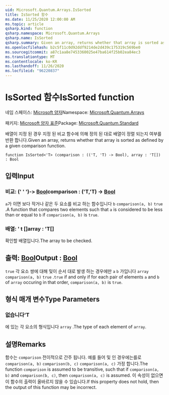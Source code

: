 ```yaml
---
uid: Microsoft.Quantum.Arrays.IsSorted
title: IsSorted 함수
ms.date: 11/25/2020 12:00:00 AM
ms.topic: article
qsharp.kind: function
qsharp.namespace: Microsoft.Quantum.Arrays
qsharp.name: IsSorted
qsharp.summary: Given an array, returns whether that array is sorted as defined by a given comparison function.
ms.openlocfilehash: b2c5f11c0d92ddf9214de2d439c175319c569be0
ms.sourcegitcommit: a87c1aa8e7453360025e47ba614f25b02ea84ec3
ms.translationtype: MT
ms.contentlocale: ko-KR
ms.lasthandoff: 11/26/2020
ms.locfileid: "96220837"
---
```

# <a name="issorted-function"></a><span data-ttu-id="9ce66-102">IsSorted 함수</span><span class="sxs-lookup"><span data-stu-id="9ce66-102">IsSorted function</span></span>

<span data-ttu-id="9ce66-103">네임 스페이스: [Microsoft 양자](xref:Microsoft.Quantum.Arrays)</span><span class="sxs-lookup"><span data-stu-id="9ce66-103">Namespace: [Microsoft.Quantum.Arrays](xref:Microsoft.Quantum.Arrays)</span></span>

<span data-ttu-id="9ce66-104">패키지: [Microsoft 양자 표준](https://nuget.org/packages/Microsoft.Quantum.Standard)</span><span class="sxs-lookup"><span data-stu-id="9ce66-104">Package: [Microsoft.Quantum.Standard](https://nuget.org/packages/Microsoft.Quantum.Standard)</span></span>


<span data-ttu-id="9ce66-105">배열이 지정 된 경우 지정 된 비교 함수에 의해 정의 된 대로 배열이 정렬 되는지 여부를 반환 합니다.</span><span class="sxs-lookup"><span data-stu-id="9ce66-105">Given an array, returns whether that array is sorted as defined by a given comparison function.</span></span>

```qsharp
function IsSorted<'T> (comparison : (('T, 'T) -> Bool), array : 'T[]) : Bool
```


## <a name="input"></a><span data-ttu-id="9ce66-106">입력</span><span class="sxs-lookup"><span data-stu-id="9ce66-106">Input</span></span>

### <a name="comparison--tt---bool"></a><span data-ttu-id="9ce66-107">비교: (' ' ')-> [Bool](xref:microsoft.quantum.lang-ref.bool)</span><span class="sxs-lookup"><span data-stu-id="9ce66-107">comparison : ('T,'T) -> [Bool](xref:microsoft.quantum.lang-ref.bool)</span></span>

<span data-ttu-id="9ce66-108">`a`가 이면 보다 작거나 같은 두 요소를 비교 하는 함수입니다 `b` `comparison(a, b)` `true` .</span><span class="sxs-lookup"><span data-stu-id="9ce66-108">A function that compares two elements such that `a` is considered to be less than or equal to `b` if `comparison(a, b)` is `true`.</span></span>


### <a name="array--t"></a><span data-ttu-id="9ce66-109">배열: ' t []</span><span class="sxs-lookup"><span data-stu-id="9ce66-109">array : 'T[]</span></span>

<span data-ttu-id="9ce66-110">확인할 배열입니다.</span><span class="sxs-lookup"><span data-stu-id="9ce66-110">The array to be checked.</span></span>



## <a name="output--bool"></a><span data-ttu-id="9ce66-111">출력: [Bool](xref:microsoft.quantum.lang-ref.bool)</span><span class="sxs-lookup"><span data-stu-id="9ce66-111">Output : [Bool](xref:microsoft.quantum.lang-ref.bool)</span></span>

<span data-ttu-id="9ce66-112">`true` 각 요소 쌍에 대해 및이 순서 대로 발생 하는 경우에만 `a` `b` 가입니다 `array` `comparison(a, b)` `true` .</span><span class="sxs-lookup"><span data-stu-id="9ce66-112">`true` if and only if for each pair of elements `a` and `b` of `array` occuring in that order, `comparison(a, b)` is `true`.</span></span>

## <a name="type-parameters"></a><span data-ttu-id="9ce66-113">형식 매개 변수</span><span class="sxs-lookup"><span data-stu-id="9ce66-113">Type Parameters</span></span>

### <a name="t"></a><span data-ttu-id="9ce66-114">없습니다</span><span class="sxs-lookup"><span data-stu-id="9ce66-114">'T</span></span>

<span data-ttu-id="9ce66-115">에 있는 각 요소의 형식입니다 `array` .</span><span class="sxs-lookup"><span data-stu-id="9ce66-115">The type of each element of `array`.</span></span>

## <a name="remarks"></a><span data-ttu-id="9ce66-116">설명</span><span class="sxs-lookup"><span data-stu-id="9ce66-116">Remarks</span></span>

<span data-ttu-id="9ce66-117">함수는 `comparison` 전이적으로 간주 됩니다. 예를 들어 및 인 경우에는를로 `comparison(a, b)` `comparison(b, c)` `comparison(a, c)` 가정 합니다.</span><span class="sxs-lookup"><span data-stu-id="9ce66-117">The function `comparison` is assumed to be transitive, such that if `comparison(a, b)` and `comparison(b, c)`, then `comparison(a, c)` is assumed.</span></span> <span data-ttu-id="9ce66-118">이 속성이 없으면이 함수의 출력이 올바르지 않을 수 있습니다.</span><span class="sxs-lookup"><span data-stu-id="9ce66-118">If this property does not hold, then the output of this function may be incorrect.</span></span>
